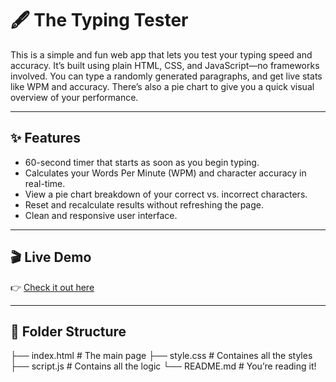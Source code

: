 # 🖋️ The Typing Tester

This is a simple and fun web app that lets you test your typing speed and accuracy. It’s built using plain HTML, CSS, and JavaScript—no frameworks involved.
You can type a randomly generated paragraphs, and get live stats like WPM and accuracy.
There’s also a pie chart to give you a quick visual overview of your performance.

---

## ✨ Features

- 60-second timer that starts as soon as you begin typing.
- Calculates your Words Per Minute (WPM) and character accuracy in real-time.
- View a pie chart breakdown of your correct vs. incorrect characters.
- Reset and recalculate results without refreshing the page.
- Clean and responsive user interface.

---

## 🎬 Live Demo

👉 [Check it out here](https://amal043.github.io/The-Typing-Tester/)  

---

## 📁 Folder Structure
 ├── index.html # The main page
 ├── style.css # Containes all the styles
 ├── script.js # Contains all the logic
 └── README.md # You’re reading it!
